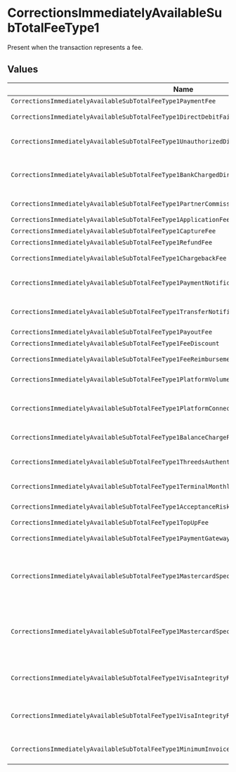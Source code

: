 # CorrectionsImmediatelyAvailableSubTotalFeeType1

Present when the transaction represents a fee.


## Values

| Name                                                                                               | Value                                                                                              |
| -------------------------------------------------------------------------------------------------- | -------------------------------------------------------------------------------------------------- |
| `CorrectionsImmediatelyAvailableSubTotalFeeType1PaymentFee`                                        | payment-fee                                                                                        |
| `CorrectionsImmediatelyAvailableSubTotalFeeType1DirectDebitFailureFee`                             | direct-debit-failure-fee                                                                           |
| `CorrectionsImmediatelyAvailableSubTotalFeeType1UnauthorizedDirectDebitFee`                        | unauthorized-direct-debit-fee                                                                      |
| `CorrectionsImmediatelyAvailableSubTotalFeeType1BankChargedDirectDebitFailureFee`                  | bank-charged-direct-debit-failure-fee                                                              |
| `CorrectionsImmediatelyAvailableSubTotalFeeType1PartnerCommission`                                 | partner-commission                                                                                 |
| `CorrectionsImmediatelyAvailableSubTotalFeeType1ApplicationFee`                                    | application-fee                                                                                    |
| `CorrectionsImmediatelyAvailableSubTotalFeeType1CaptureFee`                                        | capture-fee                                                                                        |
| `CorrectionsImmediatelyAvailableSubTotalFeeType1RefundFee`                                         | refund-fee                                                                                         |
| `CorrectionsImmediatelyAvailableSubTotalFeeType1ChargebackFee`                                     | chargeback-fee                                                                                     |
| `CorrectionsImmediatelyAvailableSubTotalFeeType1PaymentNotificationFee`                            | payment-notification-fee                                                                           |
| `CorrectionsImmediatelyAvailableSubTotalFeeType1TransferNotificationFee`                           | transfer-notification-fee                                                                          |
| `CorrectionsImmediatelyAvailableSubTotalFeeType1PayoutFee`                                         | payout-fee                                                                                         |
| `CorrectionsImmediatelyAvailableSubTotalFeeType1FeeDiscount`                                       | fee-discount                                                                                       |
| `CorrectionsImmediatelyAvailableSubTotalFeeType1FeeReimbursement`                                  | fee-reimbursement                                                                                  |
| `CorrectionsImmediatelyAvailableSubTotalFeeType1PlatformVolumeFee`                                 | platform-volume-fee                                                                                |
| `CorrectionsImmediatelyAvailableSubTotalFeeType1PlatformConnectedOrganizationsFee`                 | platform-connected-organizations-fee                                                               |
| `CorrectionsImmediatelyAvailableSubTotalFeeType1BalanceChargeFee`                                  | balance-charge-fee                                                                                 |
| `CorrectionsImmediatelyAvailableSubTotalFeeType1ThreedsAuthenticationAttemptFee`                   | 3ds-authentication-attempt-fee                                                                     |
| `CorrectionsImmediatelyAvailableSubTotalFeeType1TerminalMonthlyFee`                                | terminal-monthly-fee                                                                               |
| `CorrectionsImmediatelyAvailableSubTotalFeeType1AcceptanceRiskFee`                                 | acceptance-risk-fee                                                                                |
| `CorrectionsImmediatelyAvailableSubTotalFeeType1TopUpFee`                                          | top-up-fee                                                                                         |
| `CorrectionsImmediatelyAvailableSubTotalFeeType1PaymentGatewayFee`                                 | payment-gateway-fee                                                                                |
| `CorrectionsImmediatelyAvailableSubTotalFeeType1MastercardSpecialtyMerchantProgramProcessingFee`   | mastercard-specialty-merchant-program-processing-fee                                               |
| `CorrectionsImmediatelyAvailableSubTotalFeeType1MastercardSpecialtyMerchantProgramRegistrationFee` | mastercard-specialty-merchant-program-registration-fee                                             |
| `CorrectionsImmediatelyAvailableSubTotalFeeType1VisaIntegrityRiskProgramProcessingFee`             | visa-integrity-risk-program-processing-fee                                                         |
| `CorrectionsImmediatelyAvailableSubTotalFeeType1VisaIntegrityRiskProgramRegistrationFee`           | visa-integrity-risk-program-registration-fee                                                       |
| `CorrectionsImmediatelyAvailableSubTotalFeeType1MinimumInvoiceAmountFee`                           | minimum-invoice-amount-fee                                                                         |